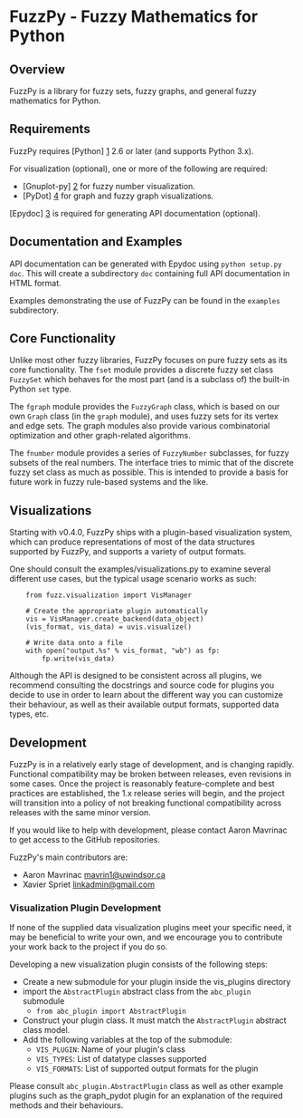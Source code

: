 # FuzzPy - Fuzzy Mathematics for Python


## Overview

FuzzPy is a library for fuzzy sets, fuzzy graphs, and general fuzzy mathematics
for Python.


## Requirements

FuzzPy requires [Python] [1] 2.6 or later (and supports Python 3.x).

For visualization (optional), one or more of the following are required:

* [Gnuplot-py] [2] for fuzzy number visualization.
* [PyDot] [4] for graph and fuzzy graph visualizations.

[Epydoc] [3] is required for generating API documentation (optional).


## Documentation and Examples

API documentation can be generated with Epydoc using `python setup.py doc`. This
will create a subdirectory `doc` containing full API documentation in HTML
format.

Examples demonstrating the use of FuzzPy can be found in the `examples`
subdirectory.


## Core Functionality

Unlike most other fuzzy libraries, FuzzPy focuses on pure fuzzy sets as its core
functionality. The `fset` module provides a discrete fuzzy set class `FuzzySet`
which behaves for the most part (and is a subclass of) the built-in Python `set`
type.

The `fgraph` module provides the `FuzzyGraph` class, which is based on our own
`Graph` class (in the `graph` module), and uses fuzzy sets for its vertex and
edge sets. The graph modules also provide various combinatorial optimization
and other graph-related algorithms.

The `fnumber` module provides a series of `FuzzyNumber` subclasses, for fuzzy
subsets of the real numbers. The interface tries to mimic that of the discrete
fuzzy set class as much as possible. This is intended to provide a basis for
future work in fuzzy rule-based systems and the like.


## Visualizations

Starting with v0.4.0, FuzzPy ships with a plugin-based visualization system,
which can produce representations of most of the data structures supported by
FuzzPy, and supports a variety of output formats.

One should consult the examples/visualizations.py to examine several different
use cases, but the typical usage scenario works as such:

        from fuzz.visualization import VisManager
        
        # Create the appropriate plugin automatically
        vis = VisManager.create_backend(data_object)
        (vis_format, vis_data) = uvis.visualize()

        # Write data onto a file
        with open("output.%s" % vis_format, "wb") as fp:
            fp.write(vis_data)


Although the API is designed to be consistent across all plugins, we recommend
consulting the docstrings and source code for plugins you decide to use in
order to learn about the different way you can customize their behaviour, as
well as their available output formats, supported data types, etc.


## Development

FuzzPy is in a relatively early stage of development, and is changing rapidly.
Functional compatibility may be broken between releases, even revisions in some
cases. Once the project is reasonably feature-complete and best practices are
established, the 1.x release series will begin, and the project will transition
into a policy of not breaking functional compatibility across releases with the
same minor version.

If you would like to help with development, please contact Aaron Mavrinac to get
access to the GitHub repositories.

FuzzPy's main contributors are:

* Aaron Mavrinac <mavrin1@uwindsor.ca>
* Xavier Spriet <linkadmin@gmail.com>


### Visualization Plugin Development

If none of the supplied data visualization plugins meet your specific need, it
may be beneficial to write your own, and we encourage you to contribute your
work back to the project if you do so.

Developing a new visualization plugin consists of the following steps:

- Create a new submodule for your plugin inside the vis_plugins directory
- import the `AbstractPlugin` abstract class from the `abc_plugin` submodule
    - `from abc_plugin import AbstractPlugin`
- Construct your plugin class. It must match the `AbstractPlugin` abstract
    class model.
- Add the following variables at the top of the submodule:
    - `VIS_PLUGIN`: Name of your plugin's class
    - `VIS_TYPES`: List of datatype classes supported
    - `VIS_FORMATS`: List of supported output formats for the plugin

Please consult `abc_plugin.AbstractPlugin` class as well as other example 
plugins such as the graph_pydot plugin for an explanation of the required 
methods and their behaviours.



[1]: http://www.python.org
[2]: http://gnuplot-py.sourceforge.net
[3]: http://epydoc.sourceforge.net
[4]: http://code.google.com/p/pydot/

